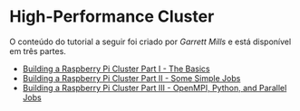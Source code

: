   # High-Performance Cluster
  
O conteúdo do tutorial a seguir foi criado por _Garrett Mills_ e está disponível em três partes.

- [Building a Raspberry Pi Cluster Part I - The Basics](https://glmdev.medium.com/building-a-raspberry-pi-cluster-784f0df9afbd)
- [Building a Raspberry Pi Cluster Part II - Some Simple Jobs](https://glmdev.medium.com/building-a-raspberry-pi-cluster-aaa8d1f3d2ca)
- [Building a Raspberry Pi Cluster Part III - OpenMPI, Python, and Parallel Jobs](https://glmdev.medium.com/building-a-raspberry-pi-cluster-f5f2446702e8)
